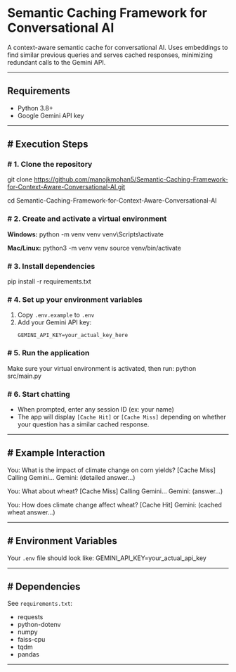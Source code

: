 # Semantic Caching Framework for Conversational AI

A context-aware semantic cache for conversational AI. Uses embeddings to find similar previous queries and serves cached responses, minimizing redundant calls to the Gemini API.

---

## Requirements

- Python 3.8+
- Google Gemini API key

---

## # Execution Steps

### # 1. Clone the repository

git clone https://github.com/manojkmohan5/Semantic-Caching-Framework-for-Context-Aware-Conversational-AI.git


cd Semantic-Caching-Framework-for-Context-Aware-Conversational-AI



### # 2. Create and activate a virtual environment

**Windows:**
python -m venv venv
venv\Scripts\activate

**Mac/Linux:**
python3 -m venv venv
source venv/bin/activate


### # 3. Install dependencies

pip install -r requirements.txt


### # 4. Set up your environment variables

1. Copy `.env.example` to `.env`
2. Add your Gemini API key:
    ```
    GEMINI_API_KEY=your_actual_key_here
    ```

### # 5. Run the application

Make sure your virtual environment is activated, then run:
python src/main.py


### # 6. Start chatting

- When prompted, enter any session ID (ex: your name)
- The app will display `[Cache Hit]` or `[Cache Miss]` depending on whether your question has a similar cached response.

---

## # Example Interaction

You: What is the impact of climate change on corn yields?
[Cache Miss] Calling Gemini...
Gemini: (detailed answer...)

You: What about wheat?
[Cache Miss] Calling Gemini...
Gemini: (answer...)

You: How does climate change affect wheat?
[Cache Hit]
Gemini: (cached wheat answer...)


---

## # Environment Variables

Your `.env` file should look like:
GEMINI_API_KEY=your_actual_api_key


---

## # Dependencies

See `requirements.txt`:
- requests
- python-dotenv
- numpy
- faiss-cpu
- tqdm
- pandas

---
